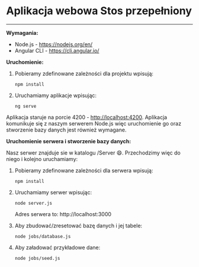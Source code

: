 # Aplikacja webowa Stos przepełniony

* * *

**Wymagania:**

-   Node.js - <https://nodejs.org/en/>
-   Angular CLI - <https://cli.angular.io/>

**Uruchomienie:**

1.  Pobieramy zdefinowane zależności dla projektu wpisują:

        npm install

2.  Uruchamiamy aplikacje wpisując:

        ng serve

Aplikacja staruje na porcie 4200 - <http://localhost:4200>.
Aplikacja komunikuje się z naszym serwerem Node.js więc uruchomienie go oraz stworzenie bazy danych jest również wymagane.

**Uruchomienie serwera i stworzenie bazy danych:**

Nasz serwer znajduje sie w katalogu /Server :smile:. Przechodzimy więc do niego i kolejno uruchamiamy:

1.  Pobieramy zdefinowane zależności dla serwera wpisują:

        npm install

2.  Uruchamiamy serwer wpisując:

        node server.js

    Adres serwera to: http://localhost:3000

3.  Aby zbudować/zresetować bazę danych i jej tabele:

        node jobs/database.js

4.  Aby załadować przykładowe dane:

        node jobs/seed.js
